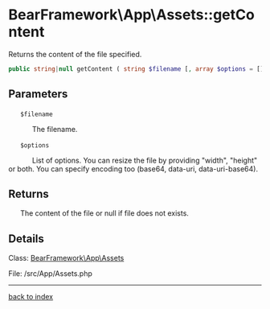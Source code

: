# BearFramework\App\Assets::getContent

Returns the content of the file specified.

```php
public string|null getContent ( string $filename [, array $options = [] ] )
```

## Parameters

&nbsp;&nbsp;&nbsp;&nbsp;&nbsp;&nbsp;`$filename`

&nbsp;&nbsp;&nbsp;&nbsp;&nbsp;&nbsp;&nbsp;&nbsp;&nbsp;&nbsp;&nbsp;&nbsp;The filename.

&nbsp;&nbsp;&nbsp;&nbsp;&nbsp;&nbsp;`$options`

&nbsp;&nbsp;&nbsp;&nbsp;&nbsp;&nbsp;&nbsp;&nbsp;&nbsp;&nbsp;&nbsp;&nbsp;List of options. You can resize the file by providing "width", "height" or both. You can specify encoding too (base64, data-uri, data-uri-base64).

## Returns

&nbsp;&nbsp;&nbsp;&nbsp;&nbsp;&nbsp;The content of the file or null if file does not exists.

## Details

Class: [BearFramework\App\Assets](bearframework.app.assets.class.md)

File: /src/App/Assets.php

---

[back to index](index.md)

